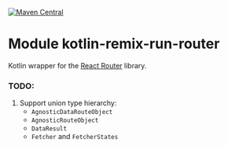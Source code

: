 [![Maven Central](https://img.shields.io/maven-central/v/org.jetbrains.kotlin-wrappers/kotlin-remix-run-router)](https://mvnrepository.com/artifact/org.jetbrains.kotlin-wrappers/kotlin-remix-run-router)

# Module kotlin-remix-run-router

Kotlin wrapper for the [React Router](https://remix.run/docs/en/v1/other-api/react-router) library.

### TODO:

1) Support union type hierarchy:
    * `AgnosticDataRouteObject`
    * `AgnosticRouteObject`
    * `DataResult`
    * `Fetcher` and `FetcherStates`
